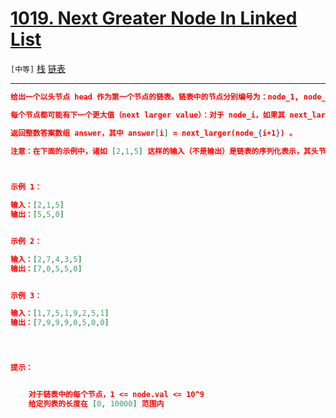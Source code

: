 # [1019. Next Greater Node In Linked List](https://leetcode-cn.com/problems/next-greater-node-in-linked-list/)

`[中等]` [栈](https://leetcode-cn.com/tag/stack/)  [链表](https://leetcode-cn.com/tag/linked-list/) 

---

```json
给出一个以头节点 head 作为第一个节点的链表。链表中的节点分别编号为：node_1, node_2, node_3, ... 。

每个节点都可能有下一个更大值（next larger value）：对于 node_i，如果其 next_larger(node_i) 是 node_j.val，那么就有 j > i 且  node_j.val > node_i.val，而 j 是可能的选项中最小的那个。如果不存在这样的 j，那么下一个更大值为 0 。

返回整数答案数组 answer，其中 answer[i] = next_larger(node_{i+1}) 。

注意：在下面的示例中，诸如 [2,1,5] 这样的输入（不是输出）是链表的序列化表示，其头节点的值为 2，第二个节点值为 1，第三个节点值为 5 。

 

示例 1：

输入：[2,1,5]
输出：[5,5,0]


示例 2：

输入：[2,7,4,3,5]
输出：[7,0,5,5,0]


示例 3：

输入：[1,7,5,1,9,2,5,1]
输出：[7,9,9,9,0,5,0,0]


 

提示：


	对于链表中的每个节点，1 <= node.val <= 10^9
	给定列表的长度在 [0, 10000] 范围内


```
